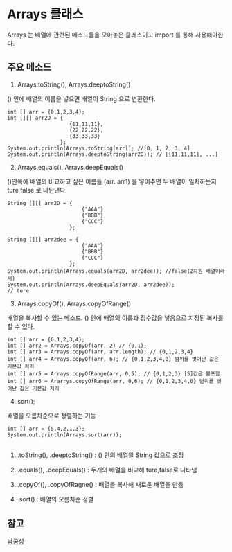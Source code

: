 # Arrays 클래스

Arrays 는 배열에 관련된 메소드들을 모아놓은 클래스이고 import 를 통해 사용해야한다.

## 주요 메소드

1. Arrays.toString(), Arrays.deeptoString()

() 안에 배열의 이름을 넣으면 배열이 String 으로 변환한다.

```
int [] arr = {0,1,2,3,4};
int [][] arr2D = {
					{11,11,11},
					{22,22,22},
					{33,33,33}
				 };
System.out.println(Arrays.toString(arr)); //[0, 1, 2, 3, 4]
System.out.println(Arrays.deeptoString(arr2D)); // [[11,11,11], ...]
```

2. Arrays.equals(), Arrays.deepEquals()

()안쪽에 배열의 비교하고 싶은 이름들 (arr. arr1) 을 넣어주면 두 배열이 일치하는지 ture false 로 나탄낸다.
```
String [][] arr2D = {
						{"AAA"}
						{"BBB"}
						{"CCC"}
			  		};

String [][] arr2dee = {
						{"AAA"}
						{"BBB"}
						{"CCC"}
				 	};
System.out.println(Arrays.equals(arr2D, arr2dee)); //false(2차원 배열이라서)
System.out.println(Arrays.deepEquals(arr2D, arr2dee)); 
// ture
```

3. Arrays.copyOf(), Arrays.copyOfRange()

배열을 복사할 수 있는 메소드. () 안에 배열의 이름과 정수값을 넣음으로 지정된 복사를 할 수 있다.

```
int [] arr = {0,1,2,3,4};
int [] arr2 = Arrays.copyOf(arr, 2) // {0,1};
int [] arr3 = Arrays.copyOf(arr, arr.length); // {0,1,2,3,4}
int [] arr4 = Arrays.copyOf(arr, 6); // {0,1,2,3,4,0} 범위를 벗어난 값은 기본값 처리
int [] arr5 = Arrays.copyOfRange(arr, 0,5); // {0,1,2,3} [5]값은 불포함
int [] arr6 = Ararrys.copyOfRange(arr, 0,6); // {0,1,2,3,4,0} 범위를 벗어난 값은 기본값 처리 

``` 

4. sort();

배열을 오름차순으로 정렬하는 기능

```
int [] arr = {5,4,2,1,3};
System.out.println(Arrays.sort(arr));
```

##
1. .toString(), .deeptoString() : () 안의 배열읠 String 값으로 조정

2. .equals(), .deepEquals() : 두개의 배열을 비교해 ture,false로 나타냄

3. .copyOf(), .copyOfRagne() : 배열을 복사해 새로운 배열을 만듦

4. .sort() : 배열의 오름차순 정렬

## 참고 
[남궁성](https://www.youtube.com/watch?v=N0zXNFPA8G8&list=PLW2UjW795-f6xWA2_MUhEVgPauhGl3xIp&index=49)
